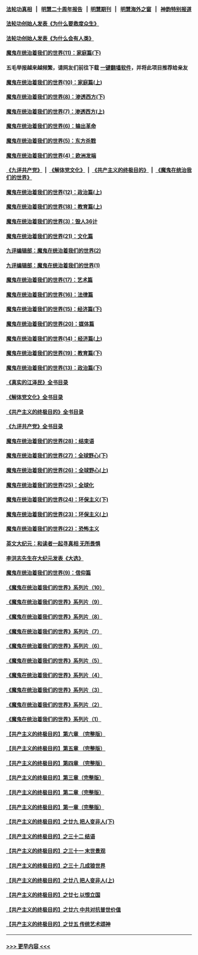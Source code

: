 #### [法轮功真相](https://github.com/gfw-breaker/truth/blob/master/README.md?t=0) &nbsp;&nbsp;|&nbsp;&nbsp; [明慧二十周年报告](https://github.com/gfw-breaker/mh-reports/blob/master/README.md?t=0) &nbsp;&nbsp;|&nbsp;&nbsp;[明慧期刊](https://github.com/gfw-breaker/mh-qikan) &nbsp;&nbsp;|&nbsp;&nbsp; [明慧海外之窗](https://github.com/gfw-breaker/mh-news/blob/master/README.md?t=0) &nbsp;&nbsp;|&nbsp;&nbsp; [神韵特别报道](https://github.com/gfw-breaker/mh-news/blob/master/shenyun.md?t=0)
#### [法轮功创始人发表《为什么要救度众生》](../pages/nsc422/n13975246.md?t=06081843) 
#### [法轮功创始人发表《为什么会有人类》](../pages/nsc422/n13912117.md?t=06081843) 
#### [魔鬼在统治着我们的世界(11)：家庭篇(下)](../pages/nsc422/n10440961.md?t=06081843) 
#### 五毛举报越来越频繁，请网友们前往下载 [一键翻墙软件](https://github.com/gfw-breaker/ssr-accounts)，并将此项目推荐给亲友
#### [魔鬼在统治着我们的世界(10)：家庭篇(上)](../pages/nsc422/n10435448.md?t=06081843) 
#### [魔鬼在统治着我们的世界(8)：渗透西方(下)](../pages/nsc422/n10429603.md?t=06081843) 
#### [魔鬼在统治着我们的世界(7)：渗透西方(上)](../pages/nsc422/n10426013.md?t=06081843) 
#### [魔鬼在统治着我们的世界(6)：输出革命](../pages/nsc422/n10421536.md?t=06081843) 
#### [魔鬼在统治着我们的世界(5)：东方杀戮](../pages/nsc422/n10417707.md?t=06081843) 
#### [魔鬼在统治着我们的世界(4)：欧洲发端](../pages/nsc422/n10414890.md?t=06081843) 
#### [《九评共产党》](https://github.com/begood0513/9ping.md/blob/master/README.md) &nbsp;|&nbsp; [《解体党文化》](../../../../jtdwh.md/blob/master/README.md)  &nbsp;|&nbsp; [《共产主义的终极目的》](../../../../gczydzjmd.md/blob/master/README.md) &nbsp;|&nbsp; [《魔鬼在统治我们的世界》](../../../../mgztzwmdsj.md/blob/master/README.md) 
#### [魔鬼在统治着我们的世界(12)：政治篇(上)](../pages/nsc422/n10444576.md?t=06081843) 
#### [魔鬼在统治着我们的世界(18)：教育篇(上)](../pages/nsc422/n10526970.md?t=06081843) 
#### [魔鬼在统治着我们的世界(3)：毁人36计](../pages/nsc422/n10411583.md?t=06081843) 
#### [魔鬼在统治着我们的世界(21)：文化篇](../pages/nsc422/n10597706.md?t=06081843) 
#### [九评编辑部：魔鬼在统治着我们的世界(2)](../pages/nsc422/n10410036.md?t=06081843) 
#### [九评编辑部：魔鬼在统治着我们的世界(1)](../pages/nsc422/n10406825.md?t=06081843) 
#### [魔鬼在统治着我们的世界(17)：艺术篇](../pages/nsc422/n10499093.md?t=06081843) 
#### [魔鬼在统治着我们的世界(16)：法律篇](../pages/nsc422/n10485969.md?t=06081843) 
#### [魔鬼在统治着我们的世界(15)：经济篇(下)](../pages/nsc422/n10469975.md?t=06081843) 
#### [魔鬼在统治着我们的世界(20)：媒体篇](../pages/nsc422/n10586579.md?t=06081843) 
#### [魔鬼在统治着我们的世界(14)：经济篇(上)](../pages/nsc422/n10457370.md?t=06081843) 
#### [魔鬼在统治着我们的世界(19)：教育篇(下)](../pages/nsc422/n10564808.md?t=06081843) 
#### [魔鬼在统治着我们的世界(13)：政治篇(下)](../pages/nsc422/n10448270.md?t=06081843) 
#### [《真实的江泽民》全书目录](../pages/nsc422/n13721399.md?t=06081843) 
#### [《解体党文化》全书目录](../pages/nsc422/n13721157.md?t=06081843) 
#### [《共产主义的终极目的》全书目录](../pages/nsc422/n13721048.md?t=06081843) 
#### [《九评共产党》全书目录](../pages/nsc422/n13708085.md?t=06081843) 
#### [魔鬼在统治着我们的世界(28)：结束语](../pages/nsc422/n10936246.md?t=06081843) 
#### [魔鬼在统治着我们的世界(27)：全球野心(下)](../pages/nsc422/n10928319.md?t=06081843) 
#### [魔鬼在统治着我们的世界(26)：全球野心(上)](../pages/nsc422/n10900318.md?t=06081843) 
#### [魔鬼在统治着我们的世界(25)：全球化](../pages/nsc422/n10788205.md?t=06081843) 
#### [魔鬼在统治着我们的世界(24)：环保主义(下)](../pages/nsc422/n10695307.md?t=06081843) 
#### [魔鬼在统治着我们的世界(23)：环保主义(上)](../pages/nsc422/n10688613.md?t=06081843) 
#### [魔鬼在统治着我们的世界(22)：恐怖主义](../pages/nsc422/n10614727.md?t=06081843) 
#### [英文大纪元：和读者一起寻真相 无所畏惧](../pages/nsc422/n12542027.md?t=06081843) 
#### [李洪志先生在大纪元发表《大选》](../pages/nsc422/n12534746.md?t=06081843) 
#### [魔鬼在统治着我们的世界(9)：信仰篇](../pages/nsc422/n10432159.md?t=06081843) 
#### [《魔鬼在统治着我们的世界》系列片（10）](../pages/nsc422/n12292670.md?t=06081843) 
#### [《魔鬼在统治着我们的世界》系列片（9）](../pages/nsc422/n12290859.md?t=06081843) 
#### [《魔鬼在统治着我们的世界》系列片（8）](../pages/nsc422/n12287445.md?t=06081843) 
#### [《魔鬼在统治着我们的世界》系列片（7）](../pages/nsc422/n12283425.md?t=06081843) 
#### [《魔鬼在统治着我们的世界》系列片（6）](../pages/nsc422/n12282314.md?t=06081843) 
#### [《魔鬼在统治着我们的世界》系列片（5）](../pages/nsc422/n12281419.md?t=06081843) 
#### [《魔鬼在统治着我们的世界》系列片（4）](../pages/nsc422/n12274024.md?t=06081843) 
#### [《魔鬼在统治着我们的世界》系列片（3）](../pages/nsc422/n12271322.md?t=06081843) 
#### [《魔鬼在统治着我们的世界》系列片（2）](../pages/nsc422/n12269049.md?t=06081843) 
#### [《魔鬼在统治着我们的世界》系列片（1）](../pages/nsc422/n12267575.md?t=06081843) 
#### [【共产主义的终极目的】第六章 （完整版）](../pages/nsc422/n11428913.md?t=06081843) 
#### [【共产主义的终极目的】第五章 （完整版）](../pages/nsc422/n11428912.md?t=06081843) 
#### [【共产主义的终极目的】第四章 （完整版）](../pages/nsc422/n11428907.md?t=06081843) 
#### [【共产主义的终极目的】第三章（完整版）](../pages/nsc422/n11428848.md?t=06081843) 
#### [【共产主义的终极目的】第二章（完整版）](../pages/nsc422/n11428831.md?t=06081843) 
#### [【共产主义的终极目的】第一章（完整版）](../pages/nsc422/n11417651.md?t=06081843) 
#### [【共产主义的终极目的】之廿九 把人变非人(下)](../pages/nsc422/n11344140.md?t=06081843) 
#### [【共产主义的终极目的】之三十二 结语](../pages/nsc422/n11360535.md?t=06081843) 
#### [【共产主义的终极目的】之三十一 末世景观](../pages/nsc422/n11351129.md?t=06081843) 
#### [【共产主义的终极目的】之三十 几成狼世界](../pages/nsc422/n11348280.md?t=06081843) 
#### [【共产主义的终极目的】之廿八 把人变非人(上)](../pages/nsc422/n11340492.md?t=06081843) 
#### [【共产主义的终极目的】之廿七 以恨立国](../pages/nsc422/n11336944.md?t=06081843) 
#### [【共产主义的终极目的】之廿六 中共对抗普世价值](../pages/nsc422/n11324785.md?t=06081843) 
#### [【共产主义的终极目的】之廿五 传统艺术颂神](../pages/nsc422/n11296396.md?t=06081843) 

----
#### [ >>> 更早内容 <<< ](../indexes/nsc422-earlier.md)
